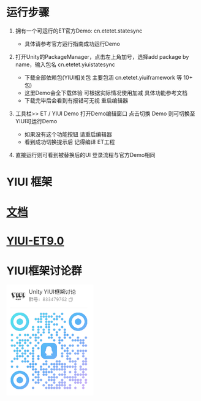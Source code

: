 # 运行步骤

1. 拥有一个可运行的ET官方Demo: cn.etetet.statesync

   - 具体请参考官方运行指南成功运行Demo  
   
2. 打开Unity的PackageManager，点击左上角加号，选择add package by name，输入包名 cn.etetet.yiuistatesync

   - 下载全部依赖包(YIUI相关包 主要包涵 cn.etetet.yiuiframework 等 10+ 包)
   - 这里Demo会全下载体验 可根据实际情况使用加减 具体功能参考文档
   - 下载完毕后会看到有报错可无视 重启编辑器

3. 工具栏>> ET / YIUI Demo 打开Demo编辑窗口 点击切换 Demo  则可切换至YIUI可运行Demo

   - 如果没有这个功能按钮 请重启编辑器
   - 看到成功切换提示后 记得编译 ET工程

4. 直接运行则可看到被替换后的UI 登录流程与官方Demo相同

# YIUI 框架

# [文档](https://lib9kmxvq7k.feishu.cn/wiki/ES7Gwz4EAiVGKSkotY5cRbTznuh)

# [YIUI-ET9.0](https://github.com/LiShengYang-yiyi/YIUI/tree/YIUI-ET9.0)

# YIUI框架讨论群
![二维码](https://github.com/LiShengYang-yiyi/YIUI/blob/main/Readme/YIUI框架讨论群二维码.png)



 